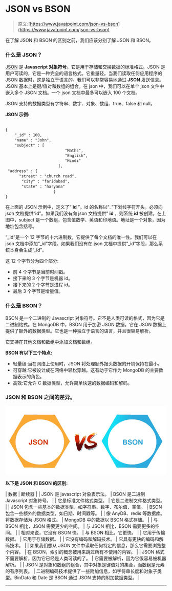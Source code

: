 # JSON vs BSON

> 原文:[https://www.javatpoint.com/json-vs-bson](https://www.javatpoint.com/json-vs-bson)

在了解 JSON 和 BSON 的区别之前，我们应该分别了解 JSON 和 BSON。

### 什么是 JSON？

[JSON](https://www.javatpoint.com/json-tutorial) 是 **Javascript 对象符号**。它是用于存储和交换数据的标准格式。JSON 是用户可读的，它是一种完全的语言格式。它重量轻。当我们读取任何应用程序的 JSON 数据时，这是独立于语言的。我们可以非常容易地通过 **JSON** 发送信息。JSON 基本上是键/值对和数组的组合。在 json 中，我们可以在单个 json 文件中嵌入多个 JSON 文档。一个 json 文档中最多可以嵌入 100 个文档。

JSON 支持的数据类型有字符串、数字、对象、数组、true、false 和 null。

**JSON 示例:**

```

{
    "_id" : 100,
    "name" : "John",
    "subject" : [
                          "Maths",
                          "English",
                          "Hindi"
                       ],
 "address" : {
      "street" : "church road",
       "city" : "faridabad",
       "state" : "haryana"
                     }
}

```

在上面的 JSON 示例中，定义了“ **id** ”。id 的名称以“_”下划线字符开头。必须向 json 文档提供“id”。如果我们没有向 json 文档提供“ **id** ，则系统 **id** 被创建。在上图中，subject 是一个数组，包含值数学、英语和印地语。地址是一个对象，因为地址包含括号。

“_id”是一个 12 字节的十六进制数，它提供了每个文档的唯一性。我们可以在 json 文档中添加“_id”字段。如果我们没有在 json 文档中提供“_id”字段，那么系统本身会生成“_id”。

这 12 个字节分为四个部分:

*   前 4 个字节是当前时间戳。
*   接下来的 3 个字节是机器 id。
*   接下来的 2 个字节是进程 id。
*   最后 3 个字节是增量值。

### 什么是 BSON？

BSON 是一个二进制的 Javascript 对象符号。它不是人类可读的格式，因为它是二进制格式。在 MongoDB 中，BSON 用于加密 JSON 数据。它在 JSON 数据上提供了额外的数据类型。它也是一种独立于语言的语言，并且很容易解析。

它支持在其他文档和数组中添加文档和数组。

**BSON 有以下三个特点:**

*   轻量级:当在网络上使用时，JSON 将处理额外报头数据的开销保持在最小。
*   可穿越:它被设计成在网络中轻松穿越。这有助于它作为 MongoDB 的主要数据表示的角色。
*   高效:它允许 C 数据类型，允许简单快速的数据编码和解码。

### JSON 和 BSON 之间的差异。

![JSON vs BSON](img/a3b065db04aeefe093fd76c12369c672.png)

**以下是 JSON 和 BSON 的区别:**

| 数据 | 断续器 |
| JSON 是 javascript 对象表示法。 | BSON 是二进制 Javascript 对象符号。 |
| 它是标准文件格式类型。 | 它是二进制文件格式类型。 |
| JSON 包含一些基本的数据类型，如字符串、数字、布尔值、空值。 | BSON 包含一些额外的数据类型，如日期、时间戳等。 |
| 像 AnyDB、redis 等数据库。将数据存储为 JSON 格式。 | MongoDB 中的数据以 BSON 格式存储。 |
| 与 BSON 相比，JSON 需要更少的空间。 | 与 JSON 相比，BSON 需要更多的空间。 |
| 相对来说，它没有 BSON 快。 | 与 BSON 相比，它更快。 |
| 它用于传输数据。 | 它用于存储数据。 |
| 它没有编码和解码技术。 | 它具有更快的编码和解码技术。 |
| 如果我们想从 JSON 文件中读取任何特定的信息，那么它需要浏览整个内容。 | 在 BSON，索引的概念被用来跳过所有不使用的内容。 |
| JSON 格式不需要解析，因为它已经是人类可读的了。 | 它需要被解析，因为它很容易被机器解析。 |
| JSON 是对象和数组的组合，其中对象是键值对的集合，而数组是元素的有序列表。 | 二进制编码技术提供了一些附加信息，如字符串长度和对象子类型。BinData 和 Date 是 BSON 通过 JSON 支持的附加数据类型。 |

* * *